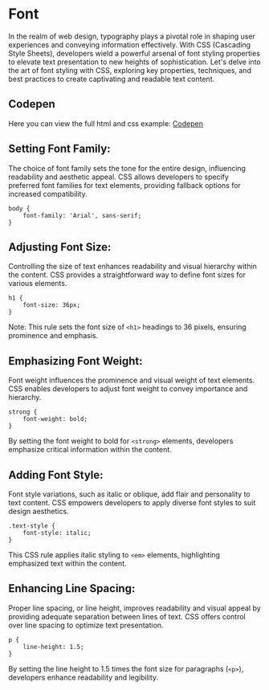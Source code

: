 # Font
In the realm of web design, typography plays a pivotal role in shaping user experiences and conveying information effectively. With CSS (Cascading Style Sheets), developers wield a powerful arsenal of font styling properties to elevate text presentation to new heights of sophistication. Let's delve into the art of font styling with CSS, exploring key properties, techniques, and best practices to create captivating and readable text content.

## Codepen
Here you can view the full html and css example: [Codepen](https://codepen.io/Fernando-Lagahit/pen/ZEZLqeN?editors=1100)


## Setting Font Family:
The choice of font family sets the tone for the entire design, influencing readability and aesthetic appeal. CSS allows developers to specify preferred font families for text elements, providing fallback options for increased compatibility.
```
body {
    font-family: 'Arial', sans-serif;
}
```
## Adjusting Font Size:
Controlling the size of text enhances readability and visual hierarchy within the content. CSS provides a straightforward way to define font sizes for various elements.
```
h1 {
    font-size: 36px;
}
```
Note: This rule sets the font size of `<h1>` headings to 36 pixels, ensuring prominence and emphasis.

## Emphasizing Font Weight:
Font weight influences the prominence and visual weight of text elements. CSS enables developers to adjust font weight to convey importance and hierarchy.
```
strong {
    font-weight: bold;
}
```
By setting the font weight to bold for `<strong>` elements, developers emphasize critical information within the content.

##  Adding Font Style:
Font style variations, such as italic or oblique, add flair and personality to text content. CSS empowers developers to apply diverse font styles to suit design aesthetics.
```
.text-style {
    font-style: italic;
}
```
This CSS rule applies italic styling to `<em>` elements, highlighting emphasized text within the content.

## Enhancing Line Spacing:
Proper line spacing, or line height, improves readability and visual appeal by providing adequate separation between lines of text. CSS offers control over line spacing to optimize text presentation.
```
p {
    line-height: 1.5;
}
```
By setting the line height to 1.5 times the font size for paragraphs (`<p>`), developers enhance readability and legibility.
